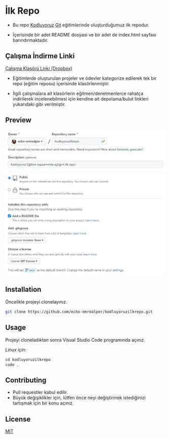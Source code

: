# İlk Repo

 * Bu repo [Kodluyoruz](https://www.kodluyoruz.org) [Git](https://app.patika.dev/courses/git) eğitimlerinde oluşturduğumuz ilk repodur.

 * İçerisinde bir adet README dosyası ve bir adet de index.html sayfası barındırmaktadır.

## Çalışma İndirme Linki

[Çalışma Klasörü Linki (Dropbox)](https://www.dropbox.com/sh/dnyiaetwmmiuknd/AACAenWPL8XID_-MegdiXdO9a?dl=0)

* Eğitimlerde oluşturulan projeler ve ödevler kategorize edilerek tek bir repo (eğitim reposu) içerisinde klasörlenmiştir.

* İlgili çalışmalara ait klasörlerin eğitmen/denetmenlerce rahatça indirilerek incelenebilmesi için kendine ait depolama/bulut linkleri yukarıdaki gibi verilmiştir.

## Preview

![echo-emrealper](figures/echo-emrealper-first-repo-preview.jpg)

## Installation

Öncelikle projeyi clonelayınız.

```bash
git clone https://github.com/echo-emrealper/kodluyoruzilkrepo.git
```
## Usage

Projeyi cloneladıktan sonra Visual Studio Code programında açınız.

*Linux için:*
```linux
cd kodluyoruzilkrepo
code .
```

## Contributing

* Pull requestler kabul edilir. 
* Büyük değişiklikler için, lütfen önce neyi değiştirmek istediğinizi tartışmak için bir konu açınız.

## License
[MIT](https://choosealicense.com/licenses/mit/)
